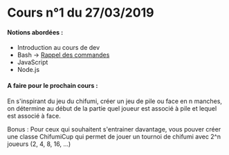 # Cours n°1 du 27/03/2019

#### Notions abordées :
- Introduction au cours de dev 
- Bash -> [Rappel des commandes](./rappels_bash.md)
- JavaScript
- Node.js

#### A faire pour le prochain cours :

En s'inspirant du jeu du chifumi, créer un jeu de pile ou face en n manches, on détermine au début de la partie quel joueur est associé à pile et lequel est associé à face.

Bonus : Pour ceux qui souhaitent s'entrainer davantage, vous pouver créer une classe ChifumiCup qui permet de jouer un tournoi de chifumi avec 2^n joueurs (2, 4, 8, 16, ...)
